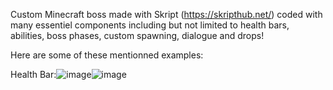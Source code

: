Custom Minecraft boss made with Skript (https://skripthub.net/) coded with many essentiel components including but not limited to health bars, abilities, boss phases, custom spawning, dialogue and drops!

Here are some of these mentionned examples:

Health Bar:![image](https://github.com/ignkarusher/mc_molten_boss/assets/149895054/4770d920-90a2-4658-93e1-914157c335fb)![image](https://github.com/ignkarusher/mc_molten_boss/assets/149895054/2075164d-3021-4fb1-9144-4060a166700c)





